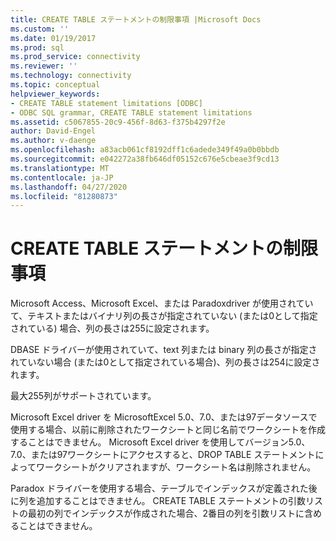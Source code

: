 ```yaml
---
title: CREATE TABLE ステートメントの制限事項 |Microsoft Docs
ms.custom: ''
ms.date: 01/19/2017
ms.prod: sql
ms.prod_service: connectivity
ms.reviewer: ''
ms.technology: connectivity
ms.topic: conceptual
helpviewer_keywords:
- CREATE TABLE statement limitations [ODBC]
- ODBC SQL grammar, CREATE TABLE statement limitations
ms.assetid: c5067855-20c9-456f-8d63-f375b4297f2e
author: David-Engel
ms.author: v-daenge
ms.openlocfilehash: a83acb061cf8192dff1c6adede349f49a0b0bbdb
ms.sourcegitcommit: e042272a38fb646df05152c676e5cbeae3f9cd13
ms.translationtype: MT
ms.contentlocale: ja-JP
ms.lasthandoff: 04/27/2020
ms.locfileid: "81280873"
---
```

# <a name="create-table-statement-limitations"></a>CREATE TABLE ステートメントの制限事項
Microsoft Access、Microsoft Excel、または Paradoxdriver が使用されていて、テキストまたはバイナリ列の長さが指定されていない (または0として指定されている) 場合、列の長さは255に設定されます。  
  
 DBASE ドライバーが使用されていて、text 列または binary 列の長さが指定されていない場合 (または0として指定されている場合)、列の長さは254に設定されます。  
  
 最大255列がサポートされています。  
  
 Microsoft Excel driver を MicrosoftExcel 5.0、7.0、または97データソースで使用する場合、以前に削除されたワークシートと同じ名前でワークシートを作成することはできません。 Microsoft Excel driver を使用してバージョン5.0、7.0、または97ワークシートにアクセスすると、DROP TABLE ステートメントによってワークシートがクリアされますが、ワークシート名は削除されません。  
  
 Paradox ドライバーを使用する場合、テーブルでインデックスが定義された後に列を追加することはできません。 CREATE TABLE ステートメントの引数リストの最初の列でインデックスが作成された場合、2番目の列を引数リストに含めることはできません。
